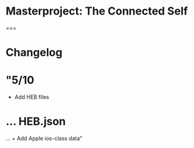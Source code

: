 # Masterproject: The Connected Self
===
  
Changelog  
===
"5/10  
===
+ Add HEB files

... HEB.json  
===
... + Add Apple ios-class data"
